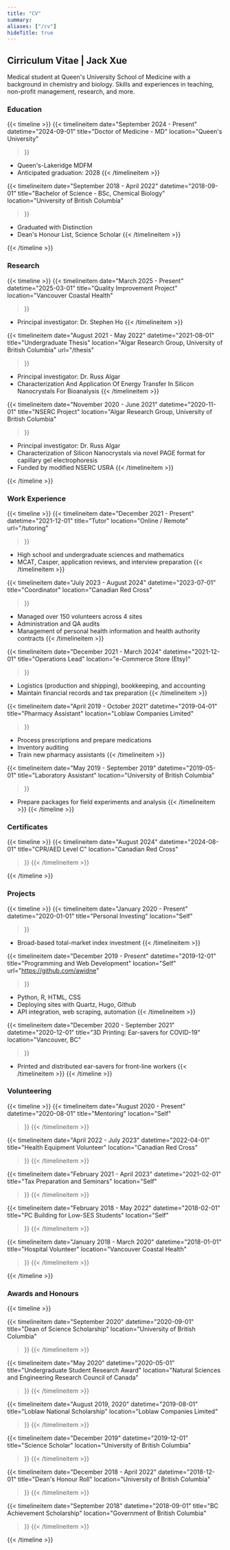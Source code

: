 ```yaml
---
title: "CV"
summary: 
aliases: ["/cv"]
hideTitle: true
---
```


## Cirriculum Vitae | Jack Xue

Medical student at Queen's University School of Medicine with a background in chemistry and biology. Skills and experiences in teaching, non-profit management, research, and more.

### Education

{{< timeline >}}
  {{< timelineitem 
      date="September 2024 - Present" 
      datetime="2024-09-01" 
      title="Doctor of Medicine - MD"
      location="Queen's University"
  >}}
  - Queen's-Lakeridge MDFM
  - Anticipated graduation: 2028
  {{< /timelineitem >}}

  {{< timelineitem 
      date="September 2018 - April 2022" 
      datetime="2018-09-01" 
      title="Bachelor of Science - BSc, Chemical Biology" 
      location="University of British Columbia"
  >}}
  - Graduated with Distinction
  - Dean's Honour List, Science Scholar
  {{< /timelineitem >}}

{{< /timeline >}}

### Research

{{< timeline >}}
  {{< timelineitem 
      date="March 2025 - Present" 
      datetime="2025-03-01" 
      title="Quality Improvement Project"
      location="Vancouver Coastal Health"
  >}}
  - Principal investigator: Dr. Stephen Ho
  {{< /timelineitem >}}

  {{< timelineitem 
      date="August 2021 - May 2022" 
      datetime="2021-08-01" 
      title="Undergraduate Thesis"
      location="Algar Research Group, University of British Columbia"
      url="/thesis"
  >}}
  - Principal investigator: Dr. Russ Algar
  - Characterization And Application Of Energy Transfer In Silicon Nanocrystals For Bioanalysis
  {{< /timelineitem >}}

  {{< timelineitem 
      date="November 2020 - June 2021" 
      datetime="2020-11-01" 
      title="NSERC Project" 
      location="Algar Research Group, University of British Columbia"
  >}}
  - Principal investigator: Dr. Russ Algar
  - Characterization of Silicon Nanocrystals via novel PAGE format for capillary gel electrophoresis
  - Funded by modified NSERC USRA
  {{< /timelineitem >}}

{{< /timeline >}}


### Work Experience

{{< timeline >}}
  {{< timelineitem 
      date="December 2021 - Present" 
      datetime="2021-12-01" 
      title="Tutor" 
      location="Online / Remote"
      url="/tutoring"
  >}}
  - High school and undergraduate sciences and mathematics
  - MCAT, Casper, application reviews, and interview preparation
  {{< /timelineitem >}}

  {{< timelineitem 
      date="July 2023 - August 2024" 
      datetime="2023-07-01" 
      title="Coordinator" 
      location="Canadian Red Cross"
  >}}
  - Managed over 150 volunteers across 4 sites
  - Administration and QA audits
  - Management of personal health information and health authority contracts
  {{< /timelineitem >}}

  {{< timelineitem 
      date="December 2021 - March 2024" 
      datetime="2021-12-01" 
      title="Operations Lead" 
      location="e-Commerce Store (Etsy)"
  >}}
  - Logistics (production and shipping), bookkeeping, and accounting
  - Maintain financial records and tax preparation
  {{< /timelineitem >}}

  {{< timelineitem 
      date="April 2019 - October 2021" 
      datetime="2019-04-01" 
      title="Pharmacy Assistant" 
      location="Loblaw Companies Limited"
  >}}
  - Process prescriptions and prepare medications
  - Inventory auditing
  - Train new pharmacy assistants
  {{< /timelineitem >}}

  {{< timelineitem 
      date="May 2019 - September 2019" 
      datetime="2019-05-01" 
      title="Laboratory Assistant" 
      location="University of British Columbia"
  >}}
  - Prepare packages for field experiments and analysis
  {{< /timelineitem >}}
{{< /timeline >}}

### Certificates

{{< timeline >}}
  {{< timelineitem 
      date="August 2024" 
      datetime="2024-08-01" 
      title="CPR/AED Level C"
      location="Canadian Red Cross"
  >}}
  {{< /timelineitem >}}

{{< /timeline >}}

### Projects

{{< timeline >}}
  {{< timelineitem 
      date="January 2020 - Present" 
      datetime="2020-01-01" 
      title="Personal Investing"
      location="Self"
  >}}
  - Broad-based total-market index investment
  {{< /timelineitem >}}

  {{< timelineitem 
      date="December 2019 - Present" 
      datetime="2019-12-01" 
      title="Programming and Web Development" 
      location="Self"
      url="https://github.com/awidne"
  >}}
  - Python, R, HTML, CSS
  - Deploying sites with Quartz, Hugo, Github
  - API integration, web scraping, automation
  {{< /timelineitem >}}

  {{< timelineitem 
      date="December 2020 - September 2021" 
      datetime="2020-12-01" 
      title="3D Printing: Ear-savers for COVID-19"
      location="Vancouver, BC"
  >}}
  - Printed and distributed ear-savers for front-line workers
  {{< /timelineitem >}}
{{< /timeline >}}

### Volunteering

{{< timeline >}}
  {{< timelineitem 
      date="August 2020 - Present" 
      datetime="2020-08-01" 
      title="Mentoring"
      location="Self"
  >}}
  {{< /timelineitem >}}

  {{< timelineitem 
      date="April 2022 - July 2023" 
      datetime="2022-04-01" 
      title="Health Equipment Volunteer" 
      location="Canadian Red Cross"
  >}}
  {{< /timelineitem >}}

  {{< timelineitem 
      date="February 2021 - April 2023" 
      datetime="2021-02-01" 
      title="Tax Preparation and Seminars" 
      location="Self"
  >}}
  {{< /timelineitem >}}

  {{< timelineitem 
      date="February 2018 - May 2022" 
      datetime="2018-02-01" 
      title="PC Building for Low-SES Students" 
      location="Self"
  >}}
  {{< /timelineitem >}}

  {{< timelineitem 
      date="January 2018 - March 2020" 
      datetime="2018-01-01" 
      title="Hospital Volunteer" 
      location="Vancouver Coastal Health"
  >}}
  {{< /timelineitem >}}

{{< /timeline >}}

### Awards and Honours

{{< timeline >}}

  {{< timelineitem 
      date="September 2020" 
      datetime="2020-09-01" 
      title="Dean of Science Scholarship"
      location="University of British Columbia"
  >}}
  {{< /timelineitem >}}

  {{< timelineitem 
      date="May 2020" 
      datetime="2020-05-01" 
      title="Undergraduate Student Research Award"
      location="Natural Sciences and Engineering Research Council of Canada"
  >}}
  {{< /timelineitem >}}

  {{< timelineitem 
      date="August 2019, 2020" 
      datetime="2019-08-01" 
      title="Loblaw National Scholarship"
      location="Loblaw Companies Limited"
  >}}
  {{< /timelineitem >}}

  {{< timelineitem 
      date="December 2019" 
      datetime="2019-12-01" 
      title="Science Scholar"
      location="University of British Columbia"
  >}}
  {{< /timelineitem >}}

  {{< timelineitem 
      date="December 2018 - April 2022" 
      datetime="2018-12-01" 
      title="Dean's Honour Roll"
      location="University of British Columbia"
  >}}
  {{< /timelineitem >}}

  {{< timelineitem 
      date="September 2018" 
      datetime="2018-09-01" 
      title="BC Achievement Scholarship"
      location="Government of British Columbia"
  >}}
  {{< /timelineitem >}}

{{< /timeline >}}